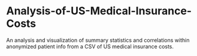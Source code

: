 # Analysis-of-US-Medical-Insurance-Costs
An analysis and visualization of summary statistics and correlations within anonymized patient info from a CSV of US medical insurance costs.

